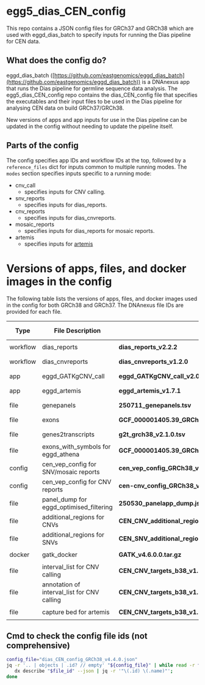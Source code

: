 # egg5_dias_CEN_config

This repo contains a JSON config files for GRCh37 and GRCh38 which are used with eggd_dias_batch to specify inputs for running the Dias pipeline for CEN data.

## What does the config do?
eggd_dias_batch ([https://github.com/eastgenomics/eggd_dias_batch](https://github.com/eastgenomics/eggd_dias_batch)) is a DNAnexus app that runs the Dias pipeline for germline sequence data analysis. The egg5_dias_CEN_config repo contains the dias_CEN_config file that specifies the executables and their input files to be used in the Dias pipeline for analysing CEN data on build GRCh37/GRCh38.

New versions of apps and app inputs for use in the Dias pipeline can be updated in the config without needing to update the pipeline itself.

## Parts of the config
The config specifies app IDs and workflow IDs at the top, followed by a `reference_files` dict for inputs common to multiple running modes.
The `modes` section specifies inputs specific to a running mode:
* cnv_call
    * specifies inputs for CNV calling.
* snv_reports
    * specifies inputs for dias_reports.
* cnv_reports
    * specifies inputs for dias_cnvreports.
* mosaic_reports
    * specifies inputs for dias_reports for mosaic reports.
* artemis
    * specifies inputs for [artemis](https://github.com/eastgenomics/eggd_artemis)

# Versions of apps, files, and docker images in the config
The following table lists the versions of apps, files, and docker images used in the config for both GRCh38 and GRCh37. The DNAnexus file IDs are provided for each file.

| Type | File Description | GRCh38 File Name | GRCh38 DNAnexus File ID | GRCh37 File Name | GRCh37 DNAnexus File ID |
|------|------------------|------------------|--------------------------|------------------|--------------------------|
| workflow | dias_reports | **dias_reports_v2.2.2** | `workflow-GkbJY284FpfgqF8ggz57fVY2` | **dias_reports_v2.2.2** | `workflow-GkbJY284FpfgqF8ggz57fVY2` |
| workflow | dias_cnvreports | **dias_cnvreports_v1.2.0** | `workflow-Gj77F9041Ky3Vp045gpKx0B4` | **dias_cnvreports_v1.2.0** | `workflow-Gj77F9041Ky3Vp045gpKx0B4` |
| app | eggd_GATKgCNV_call | **eggd_GATKgCNV_call_v2.0.0** | `app-GvZB5p846Vg69fBg0Fq10938` | **eggd_GATKgCNV_call_v2.0.0** | `app-GvZB5p846Vg69fBg0Fq10938` |
| app | eggd_artemis | **eggd_artemis_v1.7.1** | `app-J2pjgJQ4Qg0gk1pQJqqQ6KPz` | **eggd_artemis_v1.5.0** | `app-GkbJ7p0463bjk9VKv3x8G5F8` |
| file | genepanels | **250711_genepanels.tsv** | `file-J1jXFZj4XG7Qvj0PGZGg96Pg` | **241024_genepanels.tsv** | `file-GvJ5fbQ4qQYq73gjGyP57zFB` |
| file | exons | **GCF_000001405.39_GRCh38.p13_genomic_20211119.exon_5bp.tsv** | `file-GyFfgpQ4fJPv132574bFQfV5` | **GCF_000001405.25_GRCh37.p13_genomic.exon_5bp_v2.0.0.tsv** | `file-GF611Z8433Gk7gZ47gypK7ZZ` |
| file | genes2transcripts | **g2t_grch38_v2.1.0.tsv** | `file-J1q297j4J0b3V741GxbX0Q14` | **240402_g2t.tsv** | `file-Gj770X8433Gb506pjq1PxXG9` |
| file | exons_with_symbols for eggd_athena | **GCF_000001405.39_GRCh38.p13_genomic_20211119.symbols.exon_5bp.tsv** | `file-Gyb29P84fJPqZJ37pfjz1vZB` | **GCF_000001405.25_GRCh37.p13_genomic.symbols.exon_5bp_v2.0.0.tsv** | `file-GF611Z8433Gf99pBPbJkV7bq` |
| config | cen_vep_config for SNV/mosaic reports | **cen_vep_config_GRCh38_v1.1.4.json** | `file-J2Xpy6j4z6jPXXV9YYVykXbg` | **cen_vep_config_v1.2.1.json** | `file-J04Kfv04z6j02Jz1Zj9VvK7k` |
| config | cen_vep_config for CNV reports | **cen-cnv_config_GRCh38_v1.0.0.json** | `file-GyXyyp04Q8Xpj5fJ8v45by9k` | **cen-cnv_config_v1.1.0.json** | `file-GQGJ3Z84xyx0jp1q65K1Q1jY` |
| file | panel_dump for eggd_optimised_filtering | **250530_panelapp_dump.json** | `file-J0yk3V04VVYxJ9bz3QPPzxPg` | **241030_panelapp_dump.json** | `file-GvVg3qj4Y54jBF8bgX62gkfQ` |
| file | additional_regions for CNVs | **CEN_CNV_additional_regions_b38_v1.0.0.tsv** | `file-GfKb08j4679f4jbfxf8XP7JZ` | **CEN_CNV_additional_regions_b37_v1.0.1.tsv** | `file-GJZQvg0433GkyFZg13K6VV6p` |
| file | additional_regions for SNVs | **CEN_SNV_additional_regions_GRCh38_v1.0.0.tsv** | `file-J0zJ06Q4Pp80Q73204yZkzvz` | **CEN_SNV_additional_regions_b37_v1.0.0.tsv** | `file-Gpy96q04PKYjjg9kbQy692bF` |
| docker | gatk_docker | **GATK_v4.6.0.0.tar.gz** | `file-GpZz87Q4ZbZkxJJGx9b02gyV` | **GATK_v4.6.0.0.tar.gz** | `file-GpZz87Q4ZbZkxJJGx9b02gyV` |
| file | interval_list for CNV calling | **CEN_CNV_targets_b38_v1.0.0.interval_list** | `file-GfFGFP04z704bp38ykFvgX03` | **CEN_CNV_targets_v1.1.0_sorted.interval_list** | `file-GFPxzKj4V50pJX3F4vV58yyg` |
| file | annotation of interval_list for CNV calling | **CEN_CNV_targets_b38_v1.0.0_annotation.tsv** | `file-GfFGFPQ4z70JG5VPQP28V1PV` | **CEN_CNV_targets_v1.1.0_sorted_annotation.tsv** | `file-GFPxzPQ4V50z4pv230p82G0q` |
| file | capture bed for artemis | **CEN_CNV_targets_b38_v1.0.0.bed** | `file-Gf0gX1Q4XGyqKzj4yFJyy0XV` | **CEN_CNV_targets_b37_v1.1.0.bed** | `file-GFPxpJj4GVV0Pfzv4VGYf1pq` |

## Cmd to check the config file ids (not comprehensive)
```bash
config_file="dias_CEN_config_GRCh38_v4.4.0.json"
jq -r '.. | objects | .id? // empty' "${config_file}" | while read -r file_id; do
   dx describe "$file_id" --json | jq -r '"\(.id) \(.name)"';
done
```
